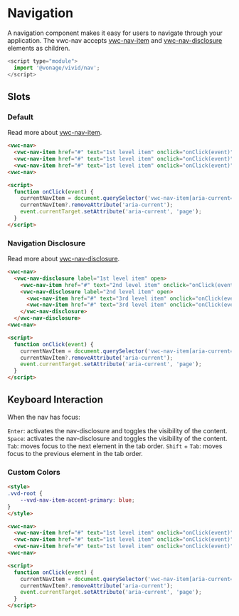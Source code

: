 # Navigation

A navigation component makes it easy for users to navigate through your application.
The vwc-nav accepts [vwc-nav-item](../../components/nav-item) and [vwc-nav-disclosure](../../components/nav-disclosure) elements as children.

```js
<script type="module">
  import '@vonage/vivid/nav';
</script>
```

## Slots

### Default

Read more about [vwc-nav-item](../../components/nav-item).

```html preview
<vwc-nav>
  <vwc-nav-item href="#" text="1st level item" onclick="onClick(event)" aria-current="page"></vwc-nav-item>
  <vwc-nav-item href="#" text="1st level item" onclick="onClick(event)"></vwc-nav-item>
  <vwc-nav-item href="#" text="1st level item" onclick="onClick(event)"></vwc-nav-item>
<vwc-nav>

<script>
  function onClick(event) {
    currentNavItem = document.querySelector('vwc-nav-item[aria-current="page"]');
    currentNavItem?.removeAttribute('aria-current');
    event.currentTarget.setAttribute('aria-current', 'page');
  }
</script>
```

### Navigation Disclosure

Read more about [vwc-nav-disclosure](../../components/nav-disclosure).

```html preview
<vwc-nav>
  <vwc-nav-disclosure label="1st level item" open>
    <vwc-nav-item href="#" text="2nd level item" onclick="onClick(event)"></vwc-nav-item>
    <vwc-nav-disclosure label="2nd level item" open>
      <vwc-nav-item href="#" text="3rd level item" onclick="onClick(event)" aria-current="page"></vwc-nav-item>
      <vwc-nav-item href="#" text="3rd level item" onclick="onClick(event)"></vwc-nav-item>
    </vwc-nav-disclosure>
  </vwc-nav-disclosure>
<vwc-nav>

<script>
  function onClick(event) {
    currentNavItem = document.querySelector('vwc-nav-item[aria-current="page"]');
    currentNavItem?.removeAttribute('aria-current');
    event.currentTarget.setAttribute('aria-current', 'page');
  }
</script>
```

## Keyboard Interaction

When the nav has focus:

`Enter`: activates the nav-disclosure and toggles the visibility of the content.
`Space`: activates the nav-disclosure and toggles the visibility of the content.
`Tab`: moves focus to the next element in the tab order.
`Shift` + `Tab`: moves focus to the previous element in the tab order.

### Custom Colors

```html preview
<style>
.vvd-root {
	--vvd-nav-item-accent-primary: blue;
}
</style>

<vwc-nav>
  <vwc-nav-item href="#" text="1st level item" onclick="onClick(event)" aria-current="page"></vwc-nav-item>
  <vwc-nav-item href="#" text="1st level item" onclick="onClick(event)"></vwc-nav-item>
  <vwc-nav-item href="#" text="1st level item" onclick="onClick(event)"></vwc-nav-item>
<vwc-nav>

<script>
  function onClick(event) {
    currentNavItem = document.querySelector('vwc-nav-item[aria-current="page"]');
    currentNavItem?.removeAttribute('aria-current');
    event.currentTarget.setAttribute('aria-current', 'page');
  }
</script>
```
